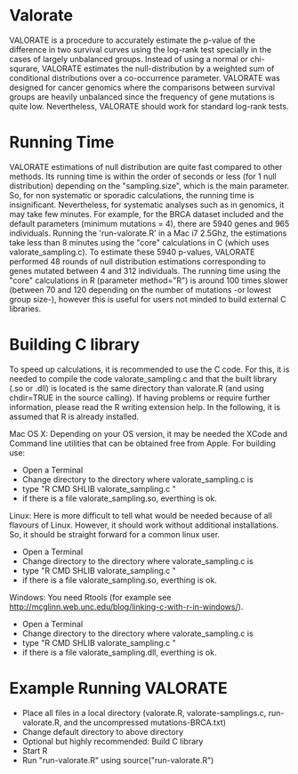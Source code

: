 # Valorate
VALORATE is a procedure to accurately estimate the p-value of the difference in two survival curves using the log-rank test specially in the cases of largely unbalanced groups. Instead of using a normal or chi-squrare, VALORATE estimates the null-distribution by a weighted sum of conditional distributions over a co-occurrence parameter. VALORATE was designed for cancer genomics where the comparisons between survival groups are heavily unbalanced since the frequency of gene mutations is quite low. Nevertheless, VALORATE should work for standard log-rank tests.

# Running Time
VALORATE estimations of null distribution are quite fast compared to other methods. Its running time is within the order of seconds or less (for 1 null distribution) depending on the "sampling.size", which is the main parameter. So, for non systematic or sporadic calculations, the running time is insignificant. Nevertheless, for systematic analyses such as in genomics, it may take few minutes. For example, for the BRCA dataset included and the default parameters (minimum mutations = 4), there are 5940 genes and 965 individuals. Running the 'run-valorate.R' in a Mac i7 2.5Ghz, the estimations take less than 8 minutes using the "core" calculations in C (which uses valorate_sampling.c). To estimate these 5940 p-values, VALORATE performed 48 rounds of null distribution estimations corresponding to genes mutated between 4 and 312 individuals. The running time using the "core" calculations in R (parameter method="R") is around 100 times slower (between 70 and 120 depending on the number of mutations -or lowest group size-), however this is useful for users not minded to build external C libraries.

# Building C library
To speed up calculations, it is recommended to use the C code. For this, it is needed to compile the code valorate_sampling.c and that the built library (.so or .dll) is located is the same directory than valorate.R (and using chdir=TRUE in the source calling). If having problems or require further information, please read the R writing extension help. In the following, it is assumed that R is already installed.

Mac OS X: 
Depending on your OS version, it may be needed the XCode and Command line utilities that can be obtained free from Apple.
For building use:
- Open a Terminal
- Change directory to the directory where valorate_sampling.c is
- type "R CMD SHLIB valorate_sampling.c <ENTER>"
- if there is a file valorate_sampling.so, everthing is ok.

Linux: 
Here is more difficult to tell what would be needed because of all flavours of Linux. However, it should work without additional installations. So, it should be straight forward for a common linux user.
- Open a Terminal
- Change directory to the directory where valorate_sampling.c is
- type "R CMD SHLIB valorate_sampling.c <ENTER>"
- if there is a file valorate_sampling.so, everthing is ok.

Windows: 
You need Rtools (for example see http://mcglinn.web.unc.edu/blog/linking-c-with-r-in-windows/).
- Open a Terminal
- Change directory to the directory where valorate_sampling.c is
- type "R CMD SHLIB valorate_sampling.c <ENTER>"
- if there is a file valorate_sampling.dll, everthing is ok.

# Example Running VALORATE
- Place all files in a local directory (valorate.R, valorate-samplings.c, run-valorate.R, and the uncompressed mutations-BRCA.txt)
- Change default directory to above directory
- Optional but highly recommended: Build C library
- Start R
- Run "run-valorate.R" using source("run-valorate.R")

